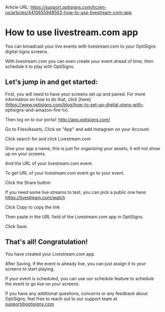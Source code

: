 Article URL: https://support.optisigns.com/hc/en-us/articles/4410655948563-how-to-use-livestream-com-app

# How to use livestream.com app

You can broadcast your live events with livestream.com to your OptiSigns
digital signs screens.

With livestream.com you can even create your event ahead of time, then
schedule it to play with OptiSigns.

## **Let's jump in and get started:**

First, you will need to have your screens set up and paired. For more
information on how to do that, click
[here](https://www.optisigns.com/blog/how-to-set-up-digital-signs-with-
optisigns-and-amazon-fire-tv).

Then log on to our portal: <http://app.optisigns.com/>

Go to Files/Assets, Click on "App" and add Instagram on your Account.

Click search for and click Livestream.com

Give your app a name, this is just for organizing your assets, it will not
show up on your screens.

And the URL of your livestream.com event.

To get URL of your livestream.com event go to your event.

Click the Share button

If you need some live streams to test, you can pick a public one here:
<https://livestream.com/watch>

Click Copy to copy the link

Then paste in the URL field of the Livestream.com app in OptiSigns.

Click Save.

## **That's all! Congratulation!**

You have created your Livestream.com app.

After Saving, if the event is already live, you can just assign it to your
screens to start playing.

If your event is scheduled, you can use our schedule feature to schedule the
event to go live on your screens.

If you have any additional questions, concerns or any feedback about
OptiSigns, feel free to reach out to our support team at
[support@optisigns.com](mailto:support@optisigns.com)

